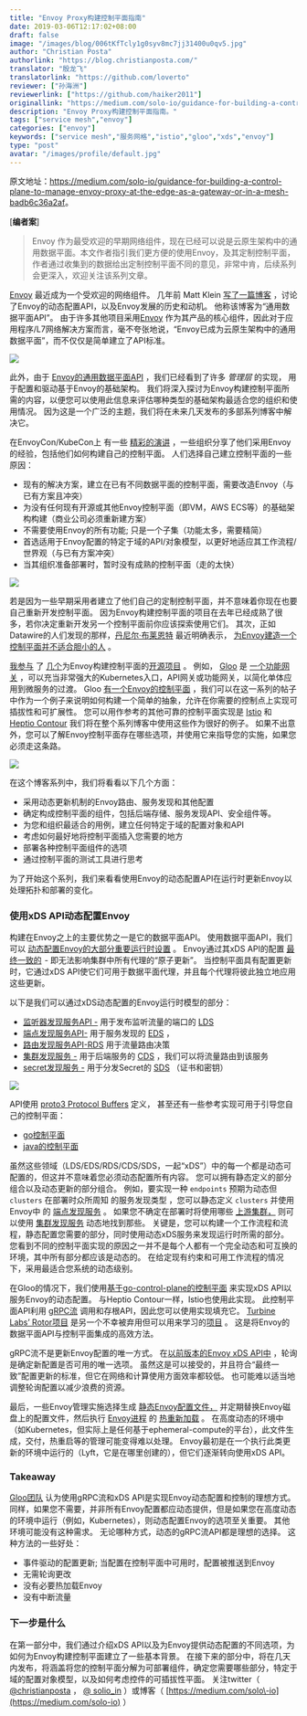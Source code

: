 ```yaml
---
title: "Envoy Proxy构建控制平面指南"
date: 2019-03-06T12:17:02+08:00
draft: false
image: "/images/blog/006tKfTcly1g0syv8mc7jj31400u0qv5.jpg"
author: "Christian Posta"
authorlink: "https://blog.christianposta.com/"
translator: "殷龙飞"
translatorlink: "https://github.com/loverto"
reviewer: ["孙海洲"]
reviewerlink: ["https://github.com/haiker2011"]
originallink: "https://medium.com/solo-io/guidance-for-building-a-control-plane-to-manage-envoy-proxy-at-the-edge-as-a-gateway-or-in-a-mesh-badb6c36a2af"
description: "Envoy Proxy构建控制平面指南。"
tags: ["service mesh","envoy"]
categories: ["envoy"]
keywords: ["service mesh","服务网格","istio","gloo","xds","envoy"]
type: "post"
avatar: "/images/profile/default.jpg"
---
```


原文地址：<https://medium.com/solo-io/guidance-for-building-a-control-plane-to-manage-envoy-proxy-at-the-edge-as-a-gateway-or-in-a-mesh-badb6c36a2af>。

\[**编者案**\]

> Envoy 作为最受欢迎的早期网络组件，现在已经可以说是云原生架构中的通用数据平面。本文作者指引我们更方便的使用Envoy，及其定制控制平面，作者通过收集到的数据给出定制控制平面不同的意见，非常中肯，后续系列会更深入，欢迎关注该系列文章。

[Envoy](https://www.envoyproxy.io/) 最近成为一个受欢迎的网络组件。 几年前 Matt Klein [写了一篇博客](https://blog.envoyproxy.io/the-universal-data-plane-api-d15cec7a) ，讨论了Envoy的动态配置API，以及Envoy发展的历史和动机。 他称该博客为“通用数据平面API”。 由于许多其他项目采用[Envoy](https://www.envoyproxy.io/community) 作为其产品的核心组件，因此对于应用程序/L7网络解决方案而言，毫不夸张地说，“Envoy已成为云原生架构中的通用数据平面”，而不仅仅是简单建立了API标准。

![](61411417ly1g0mfoc0c9yj20dm07faap.jpg)

此外，由于 [Envoy的通用数据平面API](https://blog.envoyproxy.io/the-universal-data-plane-api-d15cec7a) ，我们已经看到了许多 *管理层* 的实现， 用于配置和驱动基于Envoy的基础架构。 我们将深入探讨为Envoy构建控制平面所需的内容，以便您可以使用此信息来评估哪种类型的基础架构最适合您的组织和使用情况。 因为这是一个广泛的主题，我们将在未来几天发布的多部系列博客中解决它。

在EnvoyCon/KubeCon上 有一些 [精彩的演讲](https://blog.envoyproxy.io/envoycon-recap-579d53576511) ，一些组织分享了他们采用Envoy的经验，包括他们如何构建自己的控制平面。 人们选择自己建立控制平面的一些原因：

- 现有的解决方案，建立在已有不同数据平面的控制平面，需要改造Envoy（与已有方案且冲突）
- 为没有任何现有开源或其他Envoy控制平面（即VM，AWS ECS等）的基础架构构建（商业公司必须重新建方案）
- 不需要使用Envoy的所有功能; 只是一个子集（功能太多，需要精简）
- 首选适用于Envoy配置的特定于域的API/对象模型，以更好地适应其工作流程/世界观（与已有方案冲突）
- 当其组织准备部署时，暂时没有成熟的控制平面（走的太快）

![](61411417ly1g0mforyrc1j20go0digsn.jpg)

若是因为一些早期采用者建立了他们自己的定制控制平面，并不意味着你现在也要自己重新开发控制平面。 因为Envoy构建控制平面的项目在去年已经成熟了很多，若你决定重新开发另一个控制平面前你应该探索使用它们。 其次，正如Datawire的人们发现的那样，[丹尼尔·布莱恩特](https://twitter.com/danielbryantuk) 最近明确表示， [为Envoy建造一个控制平面并不适合胆小的人](https://www.infoq.com/articles/ambassador-api-gateway-kubernetes) 。

[我参与](https://www.solo.io/) 了 [几个](https://github.com/istio/istio)为Envoy构建控制平面的[开源项目](https://github.com/solo-io/gloo) 。 例如， [Gloo](https://gloo.solo.io/) 是 [一个功能网关](https://medium.com/solo-io/announcing-gloo-the-function-gateway-3f0860ef6600) ，可以充当非常强大的Kubernetes入口，API网关或功能网关，以简化单体应用到微服务的过渡。 Gloo [有一个Envoy的控制平面](https://gloo.solo.io/introduction/architecture/) ，我们可以在这一系列的帖子中作为一个例子来说明如何构建一个简单的抽象，允许在你需要的控制点上实现可插拔性和可扩展性。 您可以用作参考的其他可靠的控制平面实现是 [Istio](https://istio.io/) 和 [Heptio Contour](https://github.com/heptio/contour) 我们将在整个系列博客中使用这些作为很好的例子。 如果不出意外，您可以了解Envoy控制平面存在哪些选项，并使用它来指导您的实施，如果您必须走这条路。

![](61411417ly1g0mfpbj0hgj21200a840t.jpg)

在这个博客系列中，我们将看看以下几个方面：

- 采用动态更新机制的Envoy路由、服务发现和其他配置
- 确定构成控制平面的组件，包括后端存储、服务发现API、安全组件等。
- 为您和组织最适合的用例，建立任何特定于域的配置对象和API
- 考虑如何最好地将控制平面插入您需要的地方
- 部署各种控制平面组件的选项
- 通过控制平面的测试工具进行思考

为了开始这个系列，我们来看看使用Envoy的动态配置API在运行时更新Envoy以处理拓扑和部署的变化。

### 使用xDS API动态配置Envoy

构建在Envoy之上的主要优势之一是它的数据平面API。 使用数据平面API，我们可以 [动态配置Envoy的大部分重要运行时设置](https://www.envoyproxy.io/docs/envoy/v1.9.0/intro/arch_overview/dynamic_configuration) 。 Envoy通过其xDS API的配置 [最终一致的](https://blog.envoyproxy.io/embracing-eventual-consistency-in-soa-networking-32a5ee5d443d)  \- 即无法影响集群中所有代理的“原子更新”。 当控制平面具有配置更新时，它通过xDS API使它们可用于数据平面代理，并且每个代理将彼此独立地应用这些更新。

以下是我们可以通过xDS动态配置的Envoy运行时模型的部分：

- [监听器发现服务API \-](https://www.envoyproxy.io/docs/envoy/v1.9.0/configuration/listeners/lds#config-listeners-lds) 用于发布监听流量的端口的 [LDS](https://www.envoyproxy.io/docs/envoy/v1.9.0/configuration/listeners/lds#config-listeners-lds)
- [端点发现服务API\-](https://www.envoyproxy.io/docs/envoy/v1.9.0/api-v2/api/v2/eds.proto#envoy-api-file-envoy-api-v2-eds-proto) 用于服务发现的 [EDS](https://www.envoyproxy.io/docs/envoy/v1.9.0/api-v2/api/v2/eds.proto#envoy-api-file-envoy-api-v2-eds-proto) ，
- [路由发现服务API\-RDS](https://www.envoyproxy.io/docs/envoy/v1.9.0/configuration/http_conn_man/rds#config-http-conn-man-rds) 用于流量路由决策
- [集群发现服务 \-](https://www.envoyproxy.io/docs/envoy/v1.9.0/configuration/cluster_manager/cds#config-cluster-manager-cds) 用于后端服务的 [CDS](https://www.envoyproxy.io/docs/envoy/v1.9.0/configuration/cluster_manager/cds#config-cluster-manager-cds) ，我们可以将流量路由到该服务
- [secret发现服务 \-](https://www.envoyproxy.io/docs/envoy/v1.9.0/configuration/secret) 用于分发Secret的 [SDS](https://www.envoyproxy.io/docs/envoy/v1.9.0/configuration/secret) （证书和密钥）

![](61411417ly1g0mfpqxtkyj20p00gm0yz.jpg)

API使用 [proto3 Protocol Buffers](https://www.envoyproxy.io/docs/envoy/v1.9.0/configuration/overview/v2_overview#config-overview-v2) 定义， 甚至还有一些参考实现可用于引导您自己的控制平面：

- [go控制平面](https://github.com/envoyproxy/go-control-plane)
- [java的控制平面](https://github.com/envoyproxy/java-control-plane)

虽然这些领域（LDS/EDS/RDS/CDS/SDS，一起“xDS”）中的每一个都是动态可配置的，但这并不意味着您必须动态配置所有内容。 您可以拥有静态定义的部分组合以及动态更新的部分组合。 例如，要实现一种 `endpoints` 预期为动态但 `clusters` 在部署时众所周知 的服务发现类型 ，您可以静态定义 `clusters` 并使用 Envoy中 的 [端点发现服务](https://www.envoyproxy.io/docs/envoy/v1.9.0/api-v2/api/v2/eds.proto#envoy-api-file-envoy-api-v2-eds-proto) 。 如果您不确定在部署时将使用哪些 [上游集群，](https://www.envoyproxy.io/docs/envoy/v1.9.0/intro/arch_overview/terminology) 则可以使用 [集群发现服务](https://www.envoyproxy.io/docs/envoy/v1.9.0/configuration/cluster_manager/cds#config-cluster-manager-cds) 动态地找到那些。 关键是，您可以构建一个工作流程和流程，静态配置您需要的部分，同时使用动态xDS服务来发现运行时所需的部分。 您看到不同的控制平面实现的原因之一并不是每个人都有一个完全动态和可互换的环境，其中所有部分都应该是动态的。 在给定现有约束和可用工作流程的情况下，采用最适合您系统的动态级别。

在Gloo的情况下，我们使用[基于go\-control\-plane的控制平面](https://github.com/solo-io/gloo/blob/ac3bddf202423b297fb909eb6eff498745a8c015/projects/gloo/pkg/xds/envoy.go#L76) 来实现xDS API以服务Envoy的动态配置。 与Heptio Contour一样，Istio也使用此实现。 此控制平面API利用 [gRPC流](https://grpc.io/docs/guides/concepts.html#server-streaming-rpc) 调用和存根API，因此您可以使用实现填充它。 [ Turbine Labs’ Rotor项目](https://github.com/turbinelabs/rotor) 是另一个不幸被弃用但可以用来学习的[项目](https://github.com/turbinelabs/rotor) 。 这是将Envoy的数据平面API与控制平面集成的高效方法。

gRPC流不是更新Envoy配置的唯一方式。 在[以前版本的Envoy xDS API中](https://www.envoyproxy.io/docs/envoy/v1.5.0/api-v1/api) ，轮询是确定新配置是否可用的唯一选项。 虽然这是可以接受的，并且符合“最终一致”配置更新的标准，但它在网络和计算使用方面效率都较低。 也可能难以适当地调整轮询配置以减少浪费的资源。

最后，一些Envoy管理实施选择生成 [静态Envoy配置文件，](https://www.envoyproxy.io/docs/envoy/latest/configuration/overview/v2_overview#static) 并定期替换Envoy磁盘上的配置文件，然后执行 [Envoy进程](https://blog.envoyproxy.io/envoy-hot-restart-1d16b14555b5) 的 [热重新加载](https://blog.envoyproxy.io/envoy-hot-restart-1d16b14555b5) 。 在高度动态的环境中（如Kubernetes，但实际上是任何基于ephemeral\-compute的平台），此文件生成，交付，热重启等的管理可能变得难以处理。 Envoy最初是在一个执行此类更新的环境中运行的（Lyft，它是在哪里创建的），但它们逐渐转向使用xDS API。

### Takeaway

[Gloo团队](https://github.com/solo-io/gloo/graphs/contributors) 认为使用gRPC流和xDS API是实现Envoy动态配置和控制的理想方式。 同样，如果您不需要，并非所有Envoy配置都应动态提供，但是如果您在高度动态的环境中运行（例如，Kubernetes），则动态配置Envoy的选项至关重要。 其他环境可能没有这种需求。 无论哪种方式，动态的g​​RPC流API都是理想的选择。 这种方法的一些好处：

- 事件驱动的配置更新; 当配置在控制平面中可用时，配置被推送到Envoy
- 无需轮询更改
- 没有必要热加载Envoy
- 没有中断流量

### 下一步是什么

在第一部分中，我们通过介绍xDS API以及为Envoy提供动态配置的不同选项，为如何为Envoy构建控制平面建立了一些基本背景。 在接下来的部分中，将在几天内发布，将涵盖将您的控制平面分解为可部署组件，确定您需要哪些部分，特定于域的配置对象模型，以及如何考虑控件的可插拔性平面。 关注twitter（ [@christianposta](https://twitter.com/christianposta) ， [@ solio\_in](https://twitter.com/soloio_inc) ）或博客（ [https://medium.com/solo\-io](https://medium.com/solo-io) ）
